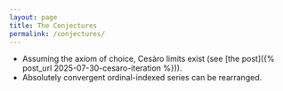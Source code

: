 ```yaml
---
layout: page
title: The Conjectures
permalink: /conjectures/
---
```


* Assuming the axiom of choice, Cesàro limits exist (see [the post]({% post_url 2025-07-30-cesaro-iteration %})).
* Absolutely convergent ordinal-indexed series can be rearranged.